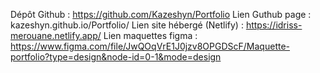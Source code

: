 Dépôt Github : https://github.com/Kazeshyn/Portfolio
Lien Guthub page : kazeshyn.github.io/Portfolio/
Lien site hébergé (Netlify) : https://idriss-merouane.netlify.app/
Lien maquettes figma : https://www.figma.com/file/JwQOqVrE1J0jzv8OPGDScF/Maquette-portfolio?type=design&node-id=0-1&mode=design
